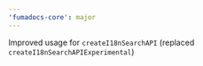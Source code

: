 ```yaml
---
'fumadocs-core': major
---
```


Improved usage for `createI18nSearchAPI` (replaced `createI18nSearchAPIExperimental`)
